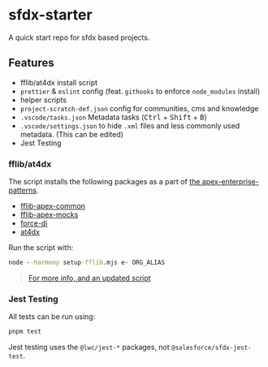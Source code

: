 # sfdx-starter

A quick start repo for sfdx based projects.

## Features

- fflib/at4dx install script
- `prettier` & `eslint` config (feat. `githooks` to enforce `node_modules` install)
- helper scripts
- `project-scratch-def.json` config for communities, cms and knowledge
- `.vscode/tasks.json` Metadata tasks (<kbd>Ctrl</kbd> + <kbd>Shift</kbd> + <kbd>B</kbd>)
- `.vscode/settings.json` to hide `.xml` files and less commonly used metadata. (This can be edited)
- Jest Testing

### fflib/at4dx

The script installs the following packages as a part of [the apex-enterprise-patterns](https://github.com/apex-enterprise-patterns).

- [fflib-apex-common](https://github.com/apex-enterprise-patterns/fflib-apex-common)
- [fflib-apex-mocks](https://github.com/apex-enterprise-patterns/fflib-apex-mocks)
- [force-di](https://github.com/apex-enterprise-patterns/force-di)
- [at4dx](https://github.com/apex-enterprise-patterns/at4dx)

Run the script with:

```cmd
node --harmony setup-fflib.mjs e- ORG_ALIAS
```

> [For more info, and an updated script](https://gist.github.com/lukethacoder/dd2af8ef3cc344b6dc15a9cd6a5569f2)

### Jest Testing

All tests can be run using:

```cmd
pnpm test
```

Jest testing uses the `@lwc/jest-*` packages, not `@salesforce/sfdx-jest-test`.

